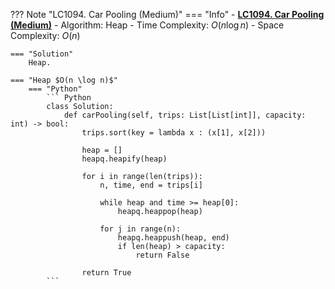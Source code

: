 ??? Note "LC1094. Car Pooling (Medium)"
    === "Info"
        - **<a href="https://leetcode-cn.com/problems/car-pooling/" target="_blank">LC1094. Car Pooling (Medium)</a>**
        - Algorithm: Heap
        - Time Complexity: $O(n \log n)$
        - Space Complexity: $O(n)$
        
    === "Solution"
        Heap.

    === "Heap $O(n \log n)$"
        === "Python"
            ``` Python
            class Solution:
                def carPooling(self, trips: List[List[int]], capacity: int) -> bool:
                    trips.sort(key = lambda x : (x[1], x[2]))

                    heap = []
                    heapq.heapify(heap)

                    for i in range(len(trips)):
                        n, time, end = trips[i]
                        
                        while heap and time >= heap[0]:
                            heapq.heappop(heap)
                        
                        for j in range(n):
                            heapq.heappush(heap, end)
                            if len(heap) > capacity:
                                return False

                    return True
            ```